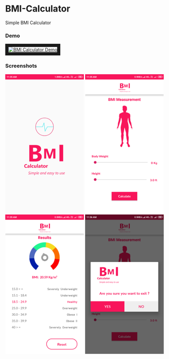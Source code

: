 # BMI-Calculator
Simple BMI Calculator

<h3>Demo</h3>
<a href="https://www.youtube.com/embed/JGWSPWvM8gY" target="_blank"><img src="https://img.youtube.com/vi/JGWSPWvM8gY/0.jpg" alt="BMI Calculator Demo" width="240" height="180" border="10" /></a>

<h3>Screenshots</h3>

<div class="row">
      <img src="/Screenshots/1.png" width="250" title="Splash Screen">
      <img src="/Screenshots/2.png" width="250" title="Home Screen">     
      <img src="/Screenshots/3.png" width="250" title="Result Screen">
      <img src="/Screenshots/4.png" width="250" title="Exit Dialog">
</div>
